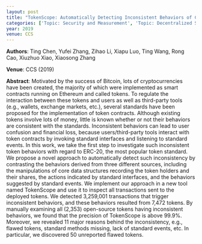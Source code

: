 ```yaml
---
layout: post
title: "TokenScope: Automatically Detecting Inconsistent Behaviors of Cryptocurrency Tokens in Ethereum"
categories: ['Topic: Security and Measurement', 'Topic: Decentralized Systems', '2019', 'Venue: CCS']
year: 2019
venue: CCS
---
```

**Authors**: Ting Chen, Yufei Zhang, Zihao Li, Xiapu Luo, Ting Wang, Rong Cao, Xiuzhuo Xiao, Xiaosong Zhang

**Venue**: CCS (2019)

**Abstract**: Motivated by the success of Bitcoin, lots of cryptocurrencies have been created, the majority of which were implemented as smart contracts running on Ethereum and called tokens. To regulate the interaction between these tokens and users as well as third-party tools (e.g., wallets, exchange markets, etc.), several standards have been proposed for the implementation of token contracts. Although existing tokens involve lots of money, little is known whether or not their behaviors are consistent with the standards. Inconsistent behaviors can lead to user confusion and financial loss, because users/third-party tools interact with token contracts by invoking standard interfaces and listening to standard events. In this work, we take the first step to investigate such inconsistent token behaviors with regard to ERC-20, the most popular token standard. We propose a novel approach to automatically detect such inconsistency by contrasting the behaviors derived from three different sources, including the manipulations of core data structures recording the token holders and their shares, the actions indicated by standard interfaces, and the behaviors suggested by standard events. We implement our approach in a new tool named TokenScope and use it to inspect all transactions sent to the deployed tokens. We detected 3,259,001 transactions that trigger inconsistent behaviors, and these behaviors resulted from 7,472 tokens. By manually examining all (2,353) open-source tokens having inconsistent behaviors, we found that the precision of TokenScope is above 99.9%. Moreover, we revealed 11 major reasons behind the inconsistency, e.g., flawed tokens, standard methods missing, lack of standard events, etc. In particular, we discovered 50 unreported flawed tokens.
